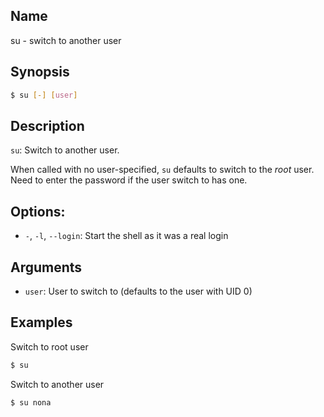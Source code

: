 ## Name

su - switch to another user

## Synopsis

```sh
$ su [-] [user]
```

## Description

`su`: Switch to another user.

When called with no user-specified, `su` defaults to switch to the *root* user. Need to enter the password if the user switch to has one.

## Options:

* `-`, `-l`, `--login`: Start the shell as it was a real login

## Arguments

* `user`: User to switch to (defaults to the user with UID 0)

## Examples

Switch to root user

```sh
$ su
```

Switch to another user

```sh
$ su nona
```
